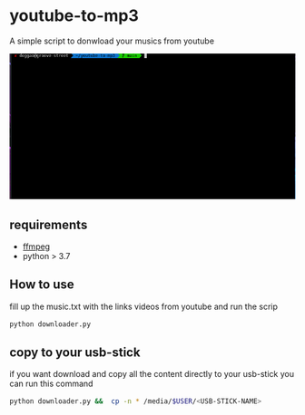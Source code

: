 # youtube-to-mp3
A simple script to donwload your musics from youtube

![Alt Text](https://github.com/GuilhermeVBeira/youtube-to-mp3/raw/main/example.gif)
## requirements 
  - [ffmpeg](https://ffmpeg.org/download.html)
  - python > 3.7

## How to use
fill up the music.txt with the links videos from youtube and run the scrip
```bash
python downloader.py
```

## copy to your usb-stick
if you want download and copy all the content directly to your usb-stick you can run this command

```bash
python downloader.py &&  cp -n * /media/$USER/<USB-STICK-NAME>
```
